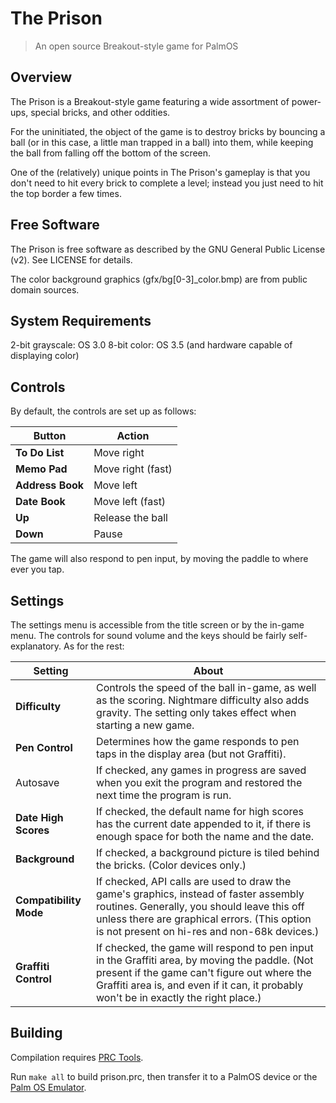 # The Prison
> An open source Breakout-style game for PalmOS

## Overview
The Prison is a Breakout-style game featuring a wide assortment of
power-ups, special bricks, and other oddities.

For the uninitiated, the object of the game is to destroy bricks by
bouncing a ball (or in this case, a little man trapped in a ball) into
them, while keeping the ball from falling off the bottom of the screen.

One of the (relatively) unique points in The Prison's gameplay is that
you don't need to hit every brick to complete a level; instead you just
need to hit the top border a few times.

## Free Software
The Prison is free software as described by the GNU General Public
License (v2). See LICENSE for details.

The color background graphics (gfx/bg[0-3]_color.bmp) are from public domain
sources.

## System Requirements
2-bit grayscale:  OS 3.0
8-bit color:  OS 3.5 (and hardware capable of displaying color)

## Controls
By default, the controls are set up as follows:

Button | Action
------ | ------
**To Do List** | Move right
**Memo Pad** | Move right (fast)
**Address Book** | Move left
**Date Book** | Move left (fast)
**Up** | Release the ball
**Down** | Pause

The game will also respond to pen input, by moving the paddle to where ever
you tap.

## Settings
The settings menu is accessible from the title screen or by the in-game
menu. The controls for sound volume and the keys should be fairly
self-explanatory. As for the rest:

Setting | About
------- | -----
**Difficulty** | Controls the speed of the ball in-game, as well as the scoring. Nightmare difficulty also adds gravity. The setting only takes effect when starting a new game.
**Pen Control** | Determines how the game responds to pen taps in the display area (but not Graffiti).
Autosave | If checked, any games in progress are saved when you exit the program and restored the next time the program is run.
**Date High Scores** | If checked, the default name for high scores has the current date appended to it, if there is enough space for both the name and the date.
**Background** | If checked, a background picture is tiled behind the bricks. (Color devices only.)
**Compatibility Mode** | If checked, API calls are used to draw the game's graphics, instead of faster assembly routines. Generally, you should leave this off unless there are graphical errors. (This option is not present on hi-res and non-68k devices.)
**Graffiti Control** | If checked, the game will respond to pen input in the Graffiti area, by moving the paddle. (Not present if the game can't figure out where the Graffiti area is, and even if it can, it probably won't be in exactly the right place.)

## Building
Compilation requires [PRC Tools](http://prc-tools.sourceforge.net/).

Run `make all` to build prison.prc, then transfer it to a PalmOS device
or the [Palm OS Emulator](https://sourceforge.net/projects/pose/).
